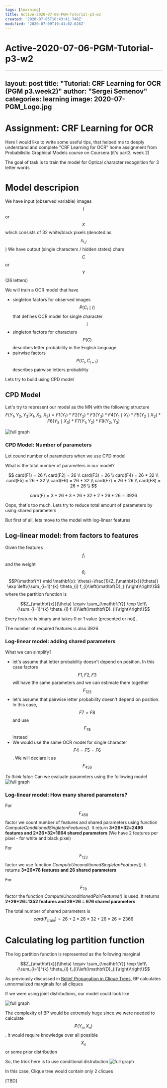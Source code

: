 ```yaml
---
tags: [learning]
title: Active-2020-07-06-PGM-Tutorial-p3-w2
created: '2020-07-05T10:43:41.740Z'
modified: '2020-07-09T19:41:02.626Z'
---
```


# Active-2020-07-06-PGM-Tutorial-p3-w2
---
layout: post
title: "Tutorial: CRF Learning for OCR (PGM p3.week2)"
author: "Sergei Semenov"
categories: learning
image: 2020-07-PGM_Logo.jpg
---
# Assignment: CRF Learning for OCR
Here I would like to write some useful tips, that helped me to deeply understand and complete "CRF Learning for OCR" home assignment from Probabilistic Graphical Models course on Coursera (it's part3, week 2)

The goal of task is to train the model for Optical character recognition for 3 letter words

# Model descripion

We have input (observed variable) images $$I$$ or $$X$$ which consists of 32 white/black pixels (denoted as $$x_{i,j}$$)
We have output (single characters / hidden states) chars $$C$$ or $$Y$$ (26 letters)

We will train a OCR model that have
* singleton factors for observed images $$\widetilde{P}(C_{i} \mid I)$$ that defines OCR model for single character $$i$$
* singleton factors for characters $$P(C)$$ describes letter probability in the English language
* pairwise factors $$P(C_{i}, C_{i+1})$$ describes pairwise letters probability 

Lets try to build using CPD model
##  CPD Model
Let's try to represent our model as the MN with the following structure
$$
F(Y_1, Y_2, Y_3 | X_1, X_2, X_3) = F1(Y_1) * F2(Y_2) * F3(Y_3) * F4(Y_1 \mid X_1) * F5(Y_2 \mid X_2) * F6(Y_3 \mid X_3) * F7 (Y_1, Y_2)* F8 (Y_2, Y_3)
$$

![full graph](https://simonrus.github.io/about/assets/img/2020-07_PGM_p2_week2_drawing1.inkspace.svg "Graph")

### CPD Model: Number of parameters 
Let cound number of parameters when we use CPD model

What is the total number of parameters in our model?

$$
card(F1) = 26 \\
card(F2) = 26 \\
card(F3) = 26 \\
card(F4) = 26 * 32 \\
card(F5) = 26 * 32 \\
card(F6) = 26 * 32 \\
card(F7) = 26 * 26 \\
card(F8) = 26 * 26 \\
$$

$$card(F) = 3 * 26 + 3 * 26 * 32 + 2 * 26 * 26 = 3926$$

Oops, that's too much. Lets try to reduce total amount of parameters by using shared parameters

But first of all, lets move to the model with log-linear features

## Log-linear model: from factors to features
Given the features $$f_{i}$$ and the weight $$\theta_{i}$$
$$P(\mathbf{Y} \mid \mathbf{x}: \theta)=\frac{1}{Z_{\mathbf{x}}(\theta)} \exp \left\{\sum_{i=1}^{k} \theta_{i} f_{i}\left(\mathbf{D}_{i}\right)\right\}$$
where the partition function is 

$$Z_{\mathbf{x}}(\theta) \equiv \sum_{\mathbf{Y}} \exp \left\{\sum_{i=1}^{k} \theta_{i} f_{i}\left(\mathbf{D}_{i}\right)\right\}$$

Every feature is binary and takes 0 or 1 value (presented or not).

The number of required features is also 3926

### Log-linear model: adding shared parameters

What we can simplify? 
* let's assume that letter probability doesn't depend on position. In this case factors $$F1,F2,F3$$ will have the same parameters and we can estimate them together $$F_{123}$$
* let's assume that pairwise letter probability doesn't depend on position. In this case, $$F7 = F8$$ and use $$F_{78}$$ instead
* We would use the same OCR model for single character $$F4 = F5 = F6$$. We will declare it as $$F_{456}$$ 

*To think later*: Can we evaluate parameters using the following model 
![full graph](https://simonrus.github.io/about/assets/img/2020-07_PGM_p2_week2_drawing2.inkspace.svg "Graph")

### Log-linear model: How many shared parameters?
For $$F_{456}$$ factor we count number of features and shared parameters using function *ComputeConditionedSingletonFeatures()*. 
It return __3\*26\*32=2496 features and 2\*26\*32=1664 shared parameters__ (We have 2 features per pixel - for white and black pixel)

For $$F_{123}$$ factor we use function *ComputeUnconditionedSingletonFeatures()*. It returns __3\*26=78 features and 26 shared parameters__

For $$F_{78}$$ factor the function *ComputeUnconditionedPairFeatures()* is used. It returns __2\*26\*26=1352 features and 26\*26 = 676 shared parameters__

The total number of shared parameters is $$card(F_{train}) = 26 + 2 * 26 * 32 + 26 * 26 = 2366$$

# Calculating log partition function

The log partition function is represented as the following marginal

$$Z_{\mathbf{x}}(\theta) \equiv \sum_{\mathbf{Y}} \exp \left\{\sum_{i=1}^{k} \theta_{i} f_{i}\left(\mathbf{D}_{i}\right)\right\}$$

As previously discussed in [Belief Propagation in Clique Trees](https://simonrus.github.io/about/learning/PGM-p2-w2-BP-In-CliqueTrees.html), BP calculates unnormalized marginals for all cliques

If we were using joint distributions, our model could look like

![full graph](https://simonrus.github.io/about/assets/img/2020-07_PGM_p2_week2_drawing3.inkspace.svg "Graph")

The complexity of BP would be extremely huge since we were needed to calculate $$P(Y_n, X_n)$$. It would require knowledge over
all possible $$X_n$$ or some prior distribution


So, the trick here is to use conditional distrubution
![full graph](https://simonrus.github.io/about/assets/img/2020-07_PGM_p2_week2_drawing4.inkspace.svg "Graph")

In this case, Clique tree would contain only 2 cliques

[TBD]









